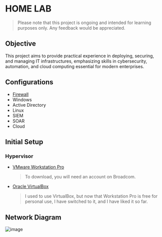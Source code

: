 # HOME LAB

> Please note that this project is ongoing and intended for learning purposes only. Any feedback would be appreciated.

## Objective

This project aims to provide practical experience in deploying, securing, and managing IT infrastructures, emphasizing skills in cybersecurity, automation, and cloud computing essential for modern enterprises.

## Configurations

- [Firewall](https://github.com/mmhgwyjs/home-lab/blob/main/firewall.md)
- Windows
- Active Directory
- Linux
- SIEM
- SOAR
- Cloud

## Initial Setup

### Hypervisor

- [VMware Workstation Pro](https://blogs.vmware.com/workstation/2024/05/vmware-workstation-pro-now-available-free-for-personal-use.html44)
  
  > To download, you will need an account on Broadcom.
  
- [Oracle VirtualBox](https://www.virtualbox.org/wiki/Downloads)
  
  > I used to use VirtualBox, but now that Workstation Pro is free for personal use, I have switched to it, and I have liked it so far.



## Network Diagram

![image](https://github.com/mmhgwyjs/homelab/assets/159692853/4b039964-78d3-4497-ac90-3d7e21af846a)

